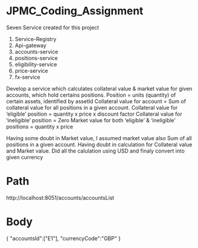 # JPMC_Coding_Assignment

Seven Service created for this project
1. Service-Registry
2. Api-gateway
3. accounts-service
4. positions-service
5. eligibility-service
6. price-service
7. fx-service

Develop a service which calculates collateral value & market value for given accounts, which hold certains positions.
Position = units (quantity) of certain assets, identified by assetId
Collateral value for account = Sum of collateral value for all positions in a given account.
Collateral value for ‘eligible’ position = quantity x price x discount factor
Collateral value for ‘ineligible’ position = Zero
Market value for both ‘eligible’ & ‘ineligible’ positions = quantity x price

Having some doubt in Market value, I assumed market value also Sum of all positions in a given account.
Having doubt in calculation for Collateral value and Market value. Did all the calulation using USD and finaly convert into given currency

Path
===========
http://localhost:8051/accounts/accountsList

Body
==============
{
    "accountsId":["E1"],
    "currencyCode":"GBP"
}

